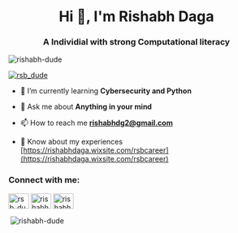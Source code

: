 <h1 align="center">Hi 👋, I'm Rishabh Daga</h1>
<h3 align="center">A Individial with strong Computational literacy</h3>

<p align="left"> <img src="https://komarev.com/ghpvc/?username=rishabh-dude&label=Profile%20views&color=0e75b6&style=flat" alt="rishabh-dude" /> </p>

<p align="left"> <a href="https://twitter.com/rsb_dude" target="blank"><img src="https://img.shields.io/twitter/follow/rsb_dude?logo=twitter&style=for-the-badge" alt="rsb_dude" /></a> </p>

- 🌱 I’m currently learning **Cybersecurity and Python**

- 💬 Ask me about **Anything in your mind**

- 📫 How to reach me **rishabhdg2@gmail.com**

- 📄 Know about my experiences [https://rishabhdaga.wixsite.com/rsbcareer](https://rishabhdaga.wixsite.com/rsbcareer)

<h3 align="left">Connect with me:</h3>
<p align="left">
<a href="https://twitter.com/rsb_dude" target="blank"><img align="center" src="https://raw.githubusercontent.com/rahuldkjain/github-profile-readme-generator/master/src/images/icons/Social/twitter.svg" alt="rsb_dude" height="30" width="40" /></a>
<a href="https://linkedin.com/in/rishabh-d-825243128/" target="blank"><img align="center" src="https://raw.githubusercontent.com/rahuldkjain/github-profile-readme-generator/master/src/images/icons/Social/linked-in-alt.svg" alt="rishabh-d-825243128" height="30" width="40" /></a>
<a href="https://instagram.com/rishabh_dude" target="blank"><img align="center" src="https://raw.githubusercontent.com/rahuldkjain/github-profile-readme-generator/master/src/images/icons/Social/instagram.svg" alt="rishabh_dude" height="30" width="40" /></a>
</p>

<p>&nbsp;<img align="center" src="https://github-readme-stats.vercel.app/api?username=rishabh-dude&show_icons=true&locale=en" alt="rishabh-dude" /></p>
